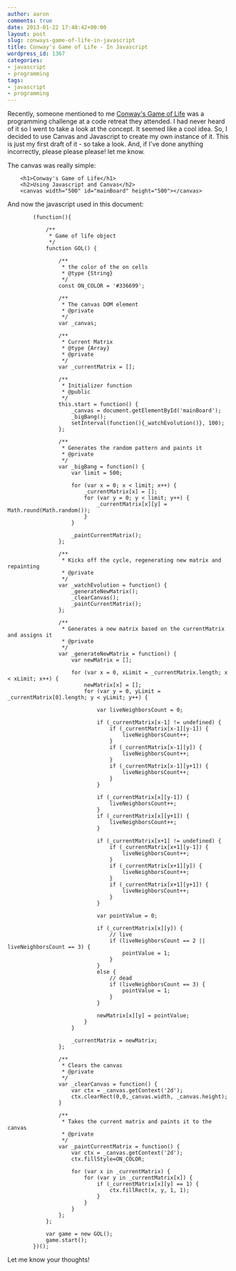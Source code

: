 ```yaml
---
author: aaron
comments: true
date: 2013-01-22 17:48:42+00:00
layout: post
slug: conways-game-of-life-in-javascript
title: Conway's Game of Life - In Javascript
wordpress_id: 1367
categories:
- javascript
- programming
tags:
- javascript
- programming
---
```


Recently, someone mentioned to me [Conway's Game of Life](http://en.wikipedia.org/wiki/Conway's_Game_of_Life) was a programming challenge at a code retreat they attended.  I had never heard of it so I went to take a look at the concept.  It seemed like a cool idea.  So, I decided to use Canvas and Javascript to create my own instance of it.  This is just my first draft of it - so take a look.  And, if I've done anything incorrectly, please please please! let me know.

The canvas was really simple:

    
    
        <h1>Conway's Game of Life</h1>
        <h2>Using Javascript and Canvas</h2>
        <canvas width="500" id="mainBoard" height="500"></canvas>
    



And now the javascript used in this document:

    
    
            (function(){
    
                /**
                 * Game of life object
                 */
                function GOL() {
    
                    /**
                     * the color of the on cells
                     * @type {String}
                     */
                    const ON_COLOR = '#336699';
    
                    /**
                     * The canvas DOM element
                     * @private
                     */
                    var _canvas;
    
                    /**
                     * Current Matrix
                     * @type {Array}
                     * @private
                     */
                    var _currentMatrix = [];
    
                    /**
                     * Initializer function
                     * @public
                     */
                    this.start = function() {
                        _canvas = document.getElementById('mainBoard');
                        _bigBang();
                        setInterval(function(){_watchEvolution()}, 100);
                    };
    
                    /**
                     * Generates the random pattern and paints it
                     * @private
                     */
                    var _bigBang = function() {
                        var limit = 500;
    
                        for (var x = 0; x < limit; x++) {
                            _currentMatrix[x] = [];
                            for (var y = 0; y < limit; y++) {
                                _currentMatrix[x][y] = Math.round(Math.random());
                            }
                        }
    
                        _paintCurrentMatrix();
                    };
    
                    /**
                     * Kicks off the cycle, regenerating new matrix and repainting
                     * @private
                     */
                    var _watchEvolution = function() {
                        _generateNewMatrix();
                        _clearCanvas();
                        _paintCurrentMatrix();
                    };
    
                    /**
                     * Generates a new matrix based on the currentMatrix and assigns it
                     * @private
                     */
                    var _generateNewMatrix = function() {
                        var newMatrix = [];
    
                        for (var x = 0, xLimit = _currentMatrix.length; x < xLimit; x++) {
                            newMatrix[x] = [];
                            for (var y = 0, yLimit = _currentMatrix[0].length; y < yLimit; y++) {
    
                                var liveNeighborsCount = 0;
    
                                if (_currentMatrix[x-1] != undefined) {
                                    if (_currentMatrix[x-1][y-1]) {
                                        liveNeighborsCount++;
                                    }
                                    if (_currentMatrix[x-1][y]) {
                                        liveNeighborsCount++;
                                    }
                                    if (_currentMatrix[x-1][y+1]) {
                                        liveNeighborsCount++;
                                    }
                                }
    
                                if (_currentMatrix[x][y-1]) {
                                    liveNeighborsCount++;
                                }
                                if (_currentMatrix[x][y+1]) {
                                    liveNeighborsCount++;
                                }
    
                                if (_currentMatrix[x+1] != undefined) {
                                    if (_currentMatrix[x+1][y-1]) {
                                        liveNeighborsCount++;
                                    }
                                    if (_currentMatrix[x+1][y]) {
                                        liveNeighborsCount++;
                                    }
                                    if (_currentMatrix[x+1][y+1]) {
                                        liveNeighborsCount++;
                                    }
                                }
    
                                var pointValue = 0;
    
                                if (_currentMatrix[x][y]) {
                                    // live
                                    if (liveNeighborsCount == 2 || liveNeighborsCount == 3) {
                                        pointValue = 1;
                                    }
                                }
                                else {
                                    // dead
                                    if (liveNeighborsCount == 3) {
                                        pointValue = 1;
                                    }
                                }
    
                                newMatrix[x][y] = pointValue;
                            }
                        }
    
                        _currentMatrix = newMatrix;
                    };
    
                    /**
                     * Clears the canvas
                     * @private
                     */
                    var _clearCanvas = function() {
                        var ctx = _canvas.getContext('2d');
                        ctx.clearRect(0,0,_canvas.width, _canvas.height);
                    }
    
                    /**
                     * Takes the current matrix and paints it to the canvas
                     * @private
                     */
                    var _paintCurrentMatrix = function() {
                        var ctx = _canvas.getContext('2d');
                        ctx.fillStyle=ON_COLOR;
    
                        for (var x in _currentMatrix) {
                            for (var y in _currentMatrix[x]) {
                                if (_currentMatrix[x][y] == 1) {
                                    ctx.fillRect(x, y, 1, 1);
                                }
                            }
                        }
                    };
                };
    
                var game = new GOL();
                game.start();
            })();
    



Let me know your thoughts!
